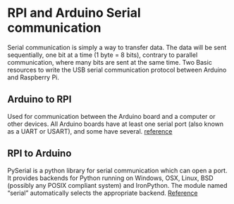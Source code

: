 # RPI and Arduino Serial communication
Serial communication is simply a way to transfer data. The data will be sent sequentially, one bit at a time (1 byte = 8 bits), contrary to parallel communication, where many bits are sent at the same time. Two Basic resources to write the USB serial communication protocol between Arduino and Raspberry Pi.


## Arduino to RPI
Used for communication between the Arduino board and a computer or other devices. All Arduino boards have at least one serial port (also known as a UART or USART), and some have several.  [reference](https://www.arduino.cc/reference/en/language/functions/communication/serial/)

## RPI to Arduino
PySerial is a python library for serial communication which can open a port. It provides backends for Python running on Windows, OSX, Linux, BSD (possibly any POSIX compliant system) and IronPython. The module named “serial” automatically selects the appropriate backend. [Reference](https://pyserial.readthedocs.io/en/latest/pyserial_api.html)
